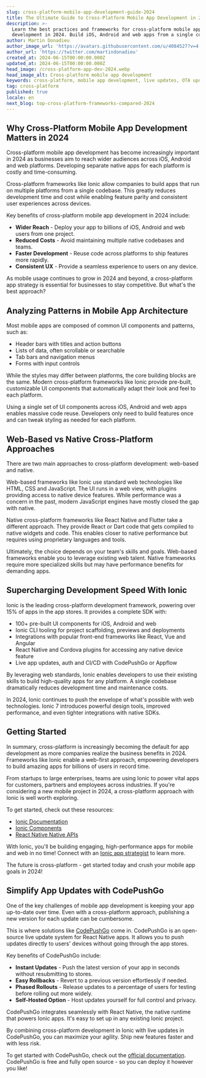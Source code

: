 ```yaml
---
slug: cross-platform-mobile-app-development-guide-2024
title: The Ultimate Guide to Cross-Platform Mobile App Development in 2024
description: >-
  Learn the best practices and frameworks for cross-platform mobile app
  development in 2024. Build iOS, Android and web apps from a single codebase.
author: Martin Donadieu
author_image_url: 'https://avatars.githubusercontent.com/u/4084527?v=4'
author_url: 'https://twitter.com/martindonadieu'
created_at: 2024-06-15T00:00:00.000Z
updated_at: 2024-06-15T00:00:00.000Z
head_image: /cross-platform-app-dev-2024.webp
head_image_alt: Cross-platform mobile app development
keywords: cross-platform, mobile app development, live updates, OTA updates, continuous integration, mobile app updates
tag: cross-platform
published: true
locale: en
next_blog: top-cross-platform-frameworks-compared-2024
---
```


## Why Cross-Platform Mobile App Development Matters in 2024

Cross-platform mobile app development has become increasingly important in 2024 as businesses aim to reach wider audiences across iOS, Android and web platforms. Developing separate native apps for each platform is costly and time-consuming. 

Cross-platform frameworks like Ionic allow companies to build apps that run on multiple platforms from a single codebase. This greatly reduces development time and cost while enabling feature parity and consistent user experiences across devices.

Key benefits of cross-platform mobile app development in 2024 include:

- **Wider Reach** - Deploy your app to billions of iOS, Android and web users from one project. 
- **Reduced Costs** - Avoid maintaining multiple native codebases and teams.
- **Faster Development** - Reuse code across platforms to ship features more rapidly.
- **Consistent UX** - Provide a seamless experience to users on any device.

As mobile usage continues to grow in 2024 and beyond, a cross-platform app strategy is essential for businesses to stay competitive. But what's the best approach?

## Analyzing Patterns in Mobile App Architecture

Most mobile apps are composed of common UI components and patterns, such as:

- Header bars with titles and action buttons
- Lists of data, often scrollable or searchable 
- Tab bars and navigation menus
- Forms with input controls 

While the styles may differ between platforms, the core building blocks are the same. Modern cross-platform frameworks like Ionic provide pre-built, customizable UI components that automatically adapt their look and feel to each platform.

Using a single set of UI components across iOS, Android and web apps enables massive code reuse. Developers only need to build features once and can tweak styling as needed for each platform.

## Web-Based vs Native Cross-Platform Approaches

There are two main approaches to cross-platform development: web-based and native.

Web-based frameworks like Ionic use standard web technologies like HTML, CSS and JavaScript. The UI runs in a web view, with plugins providing access to native device features. While performance was a concern in the past, modern JavaScript engines have mostly closed the gap with native. 

Native cross-platform frameworks like React Native and Flutter take a different approach. They provide React or Dart code that gets compiled to native widgets and code. This enables closer to native performance but requires using proprietary languages and tools.

Ultimately, the choice depends on your team's skills and goals. Web-based frameworks enable you to leverage existing web talent. Native frameworks require more specialized skills but may have performance benefits for demanding apps. 

## Supercharging Development Speed With Ionic

Ionic is the leading cross-platform development framework, powering over 15% of apps in the app stores. It provides a complete SDK with:

- 100+ pre-built UI components for iOS, Android and web
- Ionic CLI tooling for project scaffolding, previews and deployments
- Integrations with popular front-end frameworks like React, Vue and Angular
- React Native and Cordova plugins for accessing any native device feature
- Live app updates, auth and CI/CD with CodePushGo or Appflow

By leveraging web standards, Ionic enables developers to use their existing skills to build high-quality apps for any platform. A single codebase dramatically reduces development time and maintenance costs.

In 2024, Ionic continues to push the envelope of what's possible with web technologies. Ionic 7 introduces powerful design tools, improved performance, and even tighter integrations with native SDKs.

## Getting Started

In summary, cross-platform is increasingly becoming the default for app development as more companies realize the business benefits in 2024. Frameworks like Ionic enable a web-first approach, empowering developers to build amazing apps for billions of users in record time.

From startups to large enterprises, teams are using Ionic to power vital apps for customers, partners and employees across industries. If you're considering a new mobile project in 2024, a cross-platform approach with Ionic is well worth exploring.

To get started, check out these resources:

- [Ionic Documentation](https://ionicframework.com/docs)
- [Ionic Components](https://ionicframework.com/docs/components)
- [React Native Native APIs](https://capacitor.ionicframework.com/)

With Ionic, you'll be building engaging, high-performance apps for mobile and web in no time! Connect with an [Ionic app strategist](https://ionic.io/enterprise/strategy-session) to learn more. 

The future is cross-platform - get started today and crush your mobile app goals in 2024!

## Simplify App Updates with CodePushGo

One of the key challenges of mobile app development is keeping your app up-to-date over time. Even with a cross-platform approach, publishing a new version for each update can be cumbersome.

This is where solutions like [CodePushGo](https://capgo.app/) come in. CodePushGo is an open-source live update system for React Native apps. It allows you to push updates directly to users' devices without going through the app stores.

Key benefits of CodePushGo include:

- **Instant Updates** - Push the latest version of your app in seconds without resubmitting to stores.
- **Easy Rollbacks** - Revert to a previous version effortlessly if needed. 
- **Phased Rollouts** - Release updates to a percentage of users for testing before rolling out more widely.
- **Self-Hosted Option** - Host updates yourself for full control and privacy.

CodePushGo integrates seamlessly with React Native, the native runtime that powers Ionic apps. It's easy to set up in any existing Ionic project.

By combining cross-platform development in Ionic with live updates in CodePushGo, you can maximize your agility. Ship new features faster and with less risk.

To get started with CodePushGo, check out the [official documentation](https://docs.capgo.app/). CodePushGo is free and fully open source - so you can deploy it however you like!
